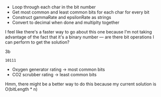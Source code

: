 - Loop through each char in the bit number
- Get most common and least common bits for each char for every bit
- Construct gammaRate and epsilonRate as strings
- Convert to decimal when done and multiplty together

I feel like there's a faster way to go about this one because I'm not taking advantage of the fact that it's a binary number — are there bit operations I can perform to get the solution?

3b

```
10111
```

- Oxygen generator rating -> most common bits
- CO2 scrubber rating -> least common bits

Hmm, there might be a better way to do this because my current solution is O(bitLength * n)
